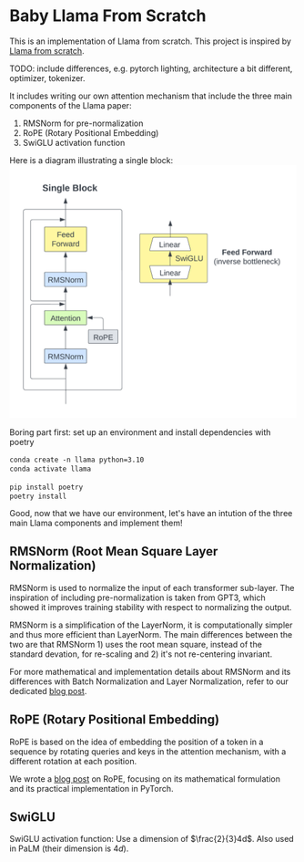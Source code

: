 # Baby Llama From Scratch
This is an implementation of Llama from scratch. This project is inspired by [Llama from scratch](https://github.com/bkitano/llama-from-scratch/tree/ce3e52f4f154ce16345927c4f2c5082b5ecfea13).

TODO: include differences, e.g. pytorch lighting, architecture a bit different, optimizer, tokenizer.


It includes writing our own attention mechanism that include the three main components of the Llama paper:
1. RMSNorm for pre-normalization
2. RoPE (Rotary Positional Embedding)
3. SwiGLU activation function

Here is a diagram illustrating a single block:
![](/imgs/diagram1.png)

Boring part first: set up an environment and install dependencies with poetry
```
conda create -n llama python=3.10
conda activate llama

pip install poetry
poetry install
```

Good, now that we have our environment, let's have an intution of the three main Llama components and implement them!

## RMSNorm (Root Mean Square Layer Normalization)
RMSNorm is used to normalize the input of each transformer sub-layer. The inspiration of including pre-normalization is taken from GPT3, which showed it improves training stability with respect to normalizing the output. 

RMSNorm is a simplification of the LayerNorm, it is computationally simpler and thus more efficient than LayerNorm. The main differences between the two are that RMSNorm 1) uses the root mean square, instead of the standard devation, for re-scaling and 2) it's not re-centering invariant.

For more mathematical and implementation details about RMSNorm and its differences with Batch Normalization and Layer Normalization, refer to our dedicated [blog post](https://afterhoursresearch.hashnode.dev/batch-normalization-layer-normalization-and-root-mean-square-layer-normalization-a-comprehensive-guide-with-python-implementations).

## RoPE (Rotary Positional Embedding)
RoPE is based on the idea of embedding the position of a token in a sequence by rotating queries and keys in the attention mechanism, with a different rotation at each position.

We wrote a [blog post](https://afterhoursresearch.hashnode.dev/rope-rotary-positional-embedding) on RoPE, focusing on its mathematical formulation and its practical implementation in PyTorch.

## SwiGLU
SwiGLU activation function: Use a dimension of $\frac{2}{3}4d$. Also used in PaLM (their dimension is $4d$).